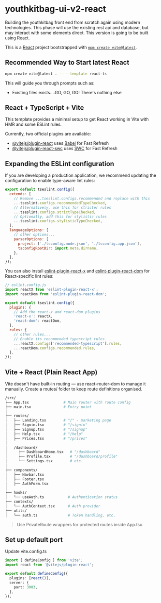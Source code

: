 # youthkitbag-ui-v2-react

Building the youthkitbag front end from scratch again using modern technologies. This phase will use the existing rest api and database, but may interact with some elements direct. This version is going to be built using React.

This is a [React](https://react.dev/) project bootstrapped with [`npm create vite@latest`](https://react.dev/learn/build-a-react-app-from-scratch).

## Recommended Way to Start latest React

```bash
npm create vite@latest . -- --template react-ts
```

This will guide you through prompts such as:

- Existing files exists....GO, GO, GO! There's nothing else

## React + TypeScript + Vite

This template provides a minimal setup to get React working in Vite with HMR and some ESLint rules.

Currently, two official plugins are available:

- [@vitejs/plugin-react](https://github.com/vitejs/vite-plugin-react/blob/main/packages/plugin-react) uses [Babel](https://babeljs.io/) for Fast Refresh
- [@vitejs/plugin-react-swc](https://github.com/vitejs/vite-plugin-react/blob/main/packages/plugin-react-swc) uses [SWC](https://swc.rs/) for Fast Refresh

## Expanding the ESLint configuration

If you are developing a production application, we recommend updating the configuration to enable type-aware lint rules:

```js
export default tseslint.config({
  extends: [
    // Remove ...tseslint.configs.recommended and replace with this
    ...tseslint.configs.recommendedTypeChecked,
    // Alternatively, use this for stricter rules
    ...tseslint.configs.strictTypeChecked,
    // Optionally, add this for stylistic rules
    ...tseslint.configs.stylisticTypeChecked,
  ],
  languageOptions: {
    // other options...
    parserOptions: {
      project: ['./tsconfig.node.json', './tsconfig.app.json'],
      tsconfigRootDir: import.meta.dirname,
    },
  },
});
```

You can also install [eslint-plugin-react-x](https://github.com/Rel1cx/eslint-react/tree/main/packages/plugins/eslint-plugin-react-x) and [eslint-plugin-react-dom](https://github.com/Rel1cx/eslint-react/tree/main/packages/plugins/eslint-plugin-react-dom) for React-specific lint rules:

```js
// eslint.config.js
import reactX from 'eslint-plugin-react-x';
import reactDom from 'eslint-plugin-react-dom';

export default tseslint.config({
  plugins: {
    // Add the react-x and react-dom plugins
    'react-x': reactX,
    'react-dom': reactDom,
  },
  rules: {
    // other rules...
    // Enable its recommended typescript rules
    ...reactX.configs['recommended-typescript'].rules,
    ...reactDom.configs.recommended.rules,
  },
});
```

## Vite + React (Plain React App)

Vite doesn't have built-in routing — use react-router-dom to manage it manually. Create a routes/ folder to keep route definitions organised.

```bash
/src/
├── App.tsx                # Main router with route config
├── main.tsx               # Entry point
│
├── routes/
│   ├── Landing.tsx        # "/" - marketing page
│   ├── Signin.tsx         # "/signin"
│   ├── Signup.tsx         # "/signup"
│   ├── Help.tsx           # "/help"
│   ├── Prices.tsx         # "/prices"
│
│   /dashboard/
│     ├── DashboardHome.tsx   # "/dashboard"
│     ├── Profile.tsx         # "/dashboard/profile"
│     └── Settings.tsx        # etc.
│
├── components/
│   ├── Navbar.tsx
│   ├── Footer.tsx
│   ├── AuthForm.tsx
│
├── hooks/
│   └── useAuth.ts           # Authentication status
├── contexts/
│   └── AuthContext.tsx      # Auth provider
├── utils/
│   └── auth.ts              # Token handling, etc.
```

> Use PrivateRoute wrappers for protected routes inside App.tsx.

## Set up default port

Update vite.config.ts

```ts
import { defineConfig } from 'vite';
import react from '@vitejs/plugin-react';

export default defineConfig({
  plugins: [react()],
  server: {
    port: 3003,
  },
});
```

